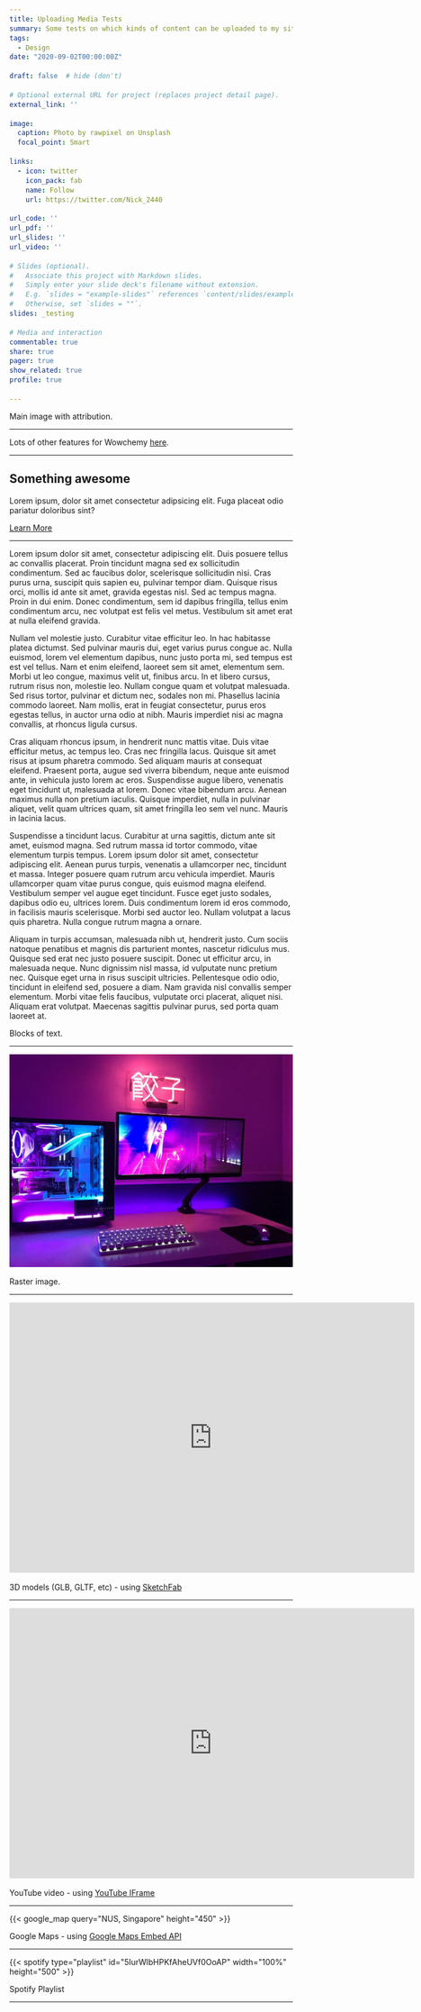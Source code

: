 ```yaml
---
title: Uploading Media Tests
summary: Some tests on which kinds of content can be uploaded to my site.
tags:
  - Design
date: "2020-09-02T00:00:00Z"

draft: false  # hide (don't)

# Optional external URL for project (replaces project detail page).
external_link: ''

image:
  caption: Photo by rawpixel on Unsplash
  focal_point: Smart

links:
  - icon: twitter
    icon_pack: fab
    name: Follow
    url: https://twitter.com/Nick_2440

url_code: ''
url_pdf: ''
url_slides: ''
url_video: ''

# Slides (optional).
#   Associate this project with Markdown slides.
#   Simply enter your slide deck's filename without extension.
#   E.g. `slides = "example-slides"` references `content/slides/example-slides.md`.
#   Otherwise, set `slides = ""`.
slides: _testing

# Media and interaction
commentable: true
share: true
pager: true
show_related: true
profile: true

---
```


Main image with attribution.

---

Lots of other features for Wowchemy [here](https://iphysresearch.github.io/blog/post/writting-markdown/).

---

<html lang="en">
<head>
    <meta charset="UTF-8">
    <meta name="viewport" content="width=device-width, initial-scale=1.0">
    <meta http-equiv="X-UA-Compatible" content="ie=edge">
    <title>Fun Animated Card</title>
    <link rel="stylesheet" href="style.css"> 
</head>

<body>
    <div class="card">
        <div class="card-content">
            <h2 class="card-title">Something awesome</h2>
            <p class="card-body">
            Lorem ipsum, dolor sit amet consectetur adipsicing elit. Fuga placeat odio pariatur doloribus sint?
            </p>
            <a href="#" class="button">
            Learn More
            </a>
        </div>
    </div>
</body>
</html>

---

Lorem ipsum dolor sit amet, consectetur adipiscing elit. Duis posuere tellus ac convallis placerat. Proin tincidunt magna sed ex sollicitudin condimentum. Sed ac faucibus dolor, scelerisque sollicitudin nisi. Cras purus urna, suscipit quis sapien eu, pulvinar tempor diam. Quisque risus orci, mollis id ante sit amet, gravida egestas nisl. Sed ac tempus magna. Proin in dui enim. Donec condimentum, sem id dapibus fringilla, tellus enim condimentum arcu, nec volutpat est felis vel metus. Vestibulum sit amet erat at nulla eleifend gravida.

Nullam vel molestie justo. Curabitur vitae efficitur leo. In hac habitasse platea dictumst. Sed pulvinar mauris dui, eget varius purus congue ac. Nulla euismod, lorem vel elementum dapibus, nunc justo porta mi, sed tempus est est vel tellus. Nam et enim eleifend, laoreet sem sit amet, elementum sem. Morbi ut leo congue, maximus velit ut, finibus arcu. In et libero cursus, rutrum risus non, molestie leo. Nullam congue quam et volutpat malesuada. Sed risus tortor, pulvinar et dictum nec, sodales non mi. Phasellus lacinia commodo laoreet. Nam mollis, erat in feugiat consectetur, purus eros egestas tellus, in auctor urna odio at nibh. Mauris imperdiet nisi ac magna convallis, at rhoncus ligula cursus.

Cras aliquam rhoncus ipsum, in hendrerit nunc mattis vitae. Duis vitae efficitur metus, ac tempus leo. Cras nec fringilla lacus. Quisque sit amet risus at ipsum pharetra commodo. Sed aliquam mauris at consequat eleifend. Praesent porta, augue sed viverra bibendum, neque ante euismod ante, in vehicula justo lorem ac eros. Suspendisse augue libero, venenatis eget tincidunt ut, malesuada at lorem. Donec vitae bibendum arcu. Aenean maximus nulla non pretium iaculis. Quisque imperdiet, nulla in pulvinar aliquet, velit quam ultrices quam, sit amet fringilla leo sem vel nunc. Mauris in lacinia lacus.

Suspendisse a tincidunt lacus. Curabitur at urna sagittis, dictum ante sit amet, euismod magna. Sed rutrum massa id tortor commodo, vitae elementum turpis tempus. Lorem ipsum dolor sit amet, consectetur adipiscing elit. Aenean purus turpis, venenatis a ullamcorper nec, tincidunt et massa. Integer posuere quam rutrum arcu vehicula imperdiet. Mauris ullamcorper quam vitae purus congue, quis euismod magna eleifend. Vestibulum semper vel augue eget tincidunt. Fusce eget justo sodales, dapibus odio eu, ultrices lorem. Duis condimentum lorem id eros commodo, in facilisis mauris scelerisque. Morbi sed auctor leo. Nullam volutpat a lacus quis pharetra. Nulla congue rutrum magna a ornare.

Aliquam in turpis accumsan, malesuada nibh ut, hendrerit justo. Cum sociis natoque penatibus et magnis dis parturient montes, nascetur ridiculus mus. Quisque sed erat nec justo posuere suscipit. Donec ut efficitur arcu, in malesuada neque. Nunc dignissim nisl massa, id vulputate nunc pretium nec. Quisque eget urna in risus suscipit ultricies. Pellentesque odio odio, tincidunt in eleifend sed, posuere a diam. Nam gravida nisl convallis semper elementum. Morbi vitae felis faucibus, vulputate orci placerat, aliquet nisi. Aliquam erat volutpat. Maecenas sagittis pulvinar purus, sed porta quam laoreet at.

Blocks of text.

---

![Caption here](card-back.jpg)

Raster image.

---

<div class="sketchfab-embed-wrapper"> <iframe title="Hatchet" frameborder="0" allowfullscreen mozallowfullscreen="true" webkitallowfullscreen="true" allow="autoplay; fullscreen; xr-spatial-tracking" xr-spatial-tracking execution-while-out-of-viewport execution-while-not-rendered web-share width="720" height="480" src="https://sketchfab.com/models/997998bb3fd84908bfeed2f66fbd1d02/embed?autospin=1&ui_theme=dark&dnt=1"> </iframe> </div>

3D models (GLB, GLTF, etc) - using [SketchFab](https://help.sketchfab.com/hc/en-us/articles/203509907-Embedding-your-3D-models)

---

<iframe width="720" height="480" src="https://www.youtube-nocookie.com/embed/jjFSRDUvETQ" title="YouTube video player" frameborder="0" allow="accelerometer; autoplay; clipboard-write; encrypted-media; gyroscope; picture-in-picture" allowfullscreen></iframe>

YouTube video - using [YouTube IFrame](https://developers.google.com/youtube/iframe_api_reference)

---

{{< google_map query="NUS, Singapore" height="450" >}}


<!--
Docs: https://developers.google.com/maps/documentation/embed/get-started
Seems to be OK to show API key..?
https://stackoverflow.com/questions/46247295/how-do-i-create-environment-variables-to-protect-my-google-maps-api-keyor-any-o
If want to try hiding it see:
https://www.youtube.com/watch?v=m2Dr4L_Ab14
-->

Google Maps - using [Google Maps Embed API](https://developers.google.com/maps/documentation/embed/get-started)

---

{{< spotify type="playlist" id="5IurWlbHPKfAheUVf0OoAP" width="100%" height="500" >}}

Spotify Playlist

---

<div id="adobe-dc-view" style="width: 720px; height: 985px"></div>
<script src="https://documentcloud.adobe.com/view-sdk/viewer.js"></script>
<script type="text/javascript">
	document.addEventListener("adobe_dc_view_sdk.ready", function(){
        if (location.hostname === "localhost" || location.hostname === "127.0.0.1") {
            apiKey = "109ff4b54f5448a9a9f90bbf0697471b";
            fileUrl = "http://localhost:1313/uploads/Lorcan%20Nicholls%20-%20CV.pdf"
        } else {
            apiKey = "109ff4b54f5448a9a9f90bbf0697471b"
            fileUrl = "https://lorcan.netlify.app/uploads/Lorcan%20Nicholls%20-%20CV.pdf"
        }
		var adobeDCView = new AdobeDC.View({clientId: apiKey, divId: "adobe-dc-view"});
		adobeDCView.previewFile({
			content: {location: {url: fileUrl}},
			metaData: {fileName: "Lorcan Nicholls - CV"}
		}, {embedMode: "IN_LINE", defaultViewMode: "FIT_PAGE"});
	});
</script>

<p>

<!--
Docs: https://developer.adobe.com/document-services/docs/overview/pdf-embed-api/howtos/
Need two api keys, one for local and one for production
-->

PDF - using [Adobe PDF Embed API](https://developer.adobe.com/document-services/docs/overview/pdf-embed-api/)

---

<iframe allowtransparency="true" width="720" height="480" src="//scratch.mit.edu/projects/175189448/embed?autostart=false"  frameborder="0" allowfullscreen></iframe>

Scratch project LOL

---
{{< math >}}
$$ f_X(x) = \frac{\mathrm{d} }{\mathrm{d} x} F_X(x) = - \frac{\mathrm{d} }{\mathrm{d} x} \int \limits_{\sqrt{gx}}^{\infty} \int \limits_{\frac{1}{2} \sin^{-1} \frac{gx}{u^2}}^{\frac{\pi}{2} - \frac{1}{2} \sin^{-1} \frac{gx}{u^2}} \underbrace{f_{u, \ \theta}(u, \ \theta)}_{\substack{\textup{joint probability} \\ \textup{density function (pdf)}}} \ \text{d} \theta \ \text{d} u. $$
{{< /math >}}

Maths using LaTeX

---

<iframe width="720" height="480" frameborder="0"
src="https://embed.molview.org/v1/?mode=balls&cid=2519&bg=gray"></iframe>

MolView

---

<!-- jolecule widget will be inserted here, set the size with styles -->
<div id="jolecule-embed" style="width: 720px; height: 480px"></div>
<script
  type="text/javascript"
  src="https://cdnjs.cloudflare.com/ajax/libs/require.js/2.3.6/require.js">
</script>
<script>
  require(['https://jolecule.com/js/jolecule.js'], function(jolecule) {
    var widget = jolecule.initEmbedJolecule({
      divTag: '#jolecule-embed', // jquery Tag to your div element
      animateState: 'none', // 'none', 'loop', 'rotate', 'rock'
      isSequenceBar: false, // shows sequence bar in the header
      isGrid: false, // show docking grid panel
      isEditable: false, // show editable buttons at the footer
      isPlayable: true, // show playable option buttons at the footer
      backgroundColor: 0x000000, // background of 3D context
      maxWaitStep: 50, // time to wait per view in looping mode
      isTextOverlay: true, // Show description text
      isToolbarOnTop: false,
      isToolbarOn: false,
    })
    widget.asyncAddDataServer(
      jolecule.makePdbDataServer({
        pdbId: "1mbo",  // pdbId for RCSB website
        userId: "",  // user_id to select views for a given author
        isDisableSaveViews: false,  // prevent saving views
        saveViewsUrl: 'https://jolecule.com',  // url to fetch views
        isLoadViews: true, // attempts to load views
        biounit: 0,  // loads biounit from pdb 0, 1, 2, 3...
        viewId: '' // initial view
      })
    )
  })
</script>

<p>
Jolecule (proteins and biomolecules)

---

<iframe src="https://lorcan2440.pythonanywhere.com/" width="100%" height="730px" frameborder="0"></iframe>

Flask App hosted on Python Anywhere

---

Iframe from Map My Run

<iframe id='mapmyfitness_route' src='https://www.mapmyrun.com/routes/view/embedded/5895943552?width=600&height=376&elevation=true&info=true&line_color=E61900DC&rgbhex=DC0019&distance_markers=0&unit_type=metric&map_mode=ROADMAP&show_marker_every=1&last_updated=2024-01-27T21:38:34+00:00' height='679px' width='100%' frameborder='0' /><div class="jss1552" id="embed-frame-footer"><a rel="noopener noreferrer" target="_blank" href="https://www.mapmyrun.com/routes/view/5895943552" class="jss1553"><p class="MuiTypography-root jss1554 MuiTypography-body1" string="View Route Details">View Route Details</p></a><div class="jss1555"><p class="MuiTypography-root jss1556 jss1577 MuiTypography-body1">Create routes or search for a route at <span><a rel="noopener noreferrer" target="_blank" href="https://www.mapmyrun.com/" string="MapMyRun." class="jss1554">MapMyRun.</a></span></p></div></div>

---

To try / keep in mind:

* [PowerPoint presentations](https://support.microsoft.com/en-us/office/embed-a-presentation-in-a-web-page-or-blog-19668a1d-2299-4af3-91e1-ae57af723a60#:~:text=Open%20your%20presentation%20in%20PowerPoint,Share%2C%20and%20then%20click%20Embed.&text=In%20the%20Embed%20box%2C%20under,Copy%2C%20and%20then%20click%20Close.)
* [Dash](https://dash.plotly.com/introduction) or [Bokeh](https://docs.bokeh.org/en/latest/) apps - find out if it's even possible
  
---
<!--
This code works, but I prefer to have it in the default (footer) position

<div id="disqus_thread"></div>
<script>
    var disqus_config = function () {
        this.page.url = location;
        this.page.identifier = location;
    };
    (
        function() { // DON'T EDIT BELOW THIS LINE
            var d = document, s = d.createElement('script');
            s.src = 'https://https-lorcan-netlify-app.disqus.com/embed.js';
            s.setAttribute('data-timestamp', +new Date());
            (d.head || d.body).appendChild(s);
        }
    )();
</script>

Disqus comments section, movable on page

-->
